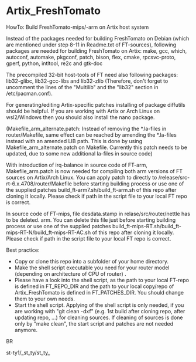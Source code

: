 # Artix_FreshTomato
HowTo: Build FreshTomato-mips/-arm on Artix host system 


Instead of the packages needed for building FreshTomato on Debian (which are mentioned under step 8-11 in Readme.txt of FT-sources), following packages are needed for building FreshTomato on Artix:
make, gcc, which, autoconf, automake, pkgconf, patch, bison, flex, cmake, rpcsvc-proto, gperf, python, intltool, re2c and gtk-doc

The precompiled 32-bit host-tools of FT need also following packages: lib32-glibc, lib32-gcc-libs and lib32-zlib
(Therefore, don't forget to uncomment the lines of the "Multilib" and the "lib32" section in /etc/pacman.conf).

For generating/editing Artix-specific patches installing of package diffutils should be helpful. If you are working with Artix or Arch Linux 
on wsl2/Windows then you should also install the nano package.

(Makefile_arm_alternate.patch: Instead of removing the *.la-files in router/Makefile, same effect can be reached by amending the *.la-files instead with an amended LIB path. This is done by using Makefile_arm_alternate.patch on Makefile.
Currently this patch needs to be updated, due to some new additional la-files in source code)

With introduction of irq-balance in source code of FT-arm, Makefile_arm.patch is now needed for compiling both arm versions of FT sources on Artix/Arch Linux.
You can apply patch to directly to /release/src-rt-6.x.4708/router/Makefile before starting building process or use one of the supplied patches build_ft-arm7.sh/build_ft-arm.sh of this repo after cloning it locally. Please check if path in the script file to your local FT repo is correct.

In source code of FT-mips, file desdata.stamp in relase/src/router/nettle has to be deleted. arm. You can delete this file just before starting building process or use one of the supplied patches build_ft-mips-RT.sh/build_ft-mips-RT-N/build_ft-mips-RT-AC.sh of this repo after cloning it locally. Please check if path in the script file to your local FT repo is correct.

Best practice:
   - Copy or clone this repo into a subfolder of your home directory. 
   - Make the shell script executable you need for your router model (depending on architecture of CPU of router) .
   - Please have a look into the shell script, as the path to your local FT-repo is defined in FT_REPO_DIR and the path to your local copy/repo of Artix_FreshTomato is defined in FT_PATCHES_DIR. You should change them to your own needs.
   - Start the shell script. Applying of the shell script is only needed, if you are working with "git clean -dxf" (e.g. 1st build after cloning repo, after updating repo, ...) for cleaning sources. If cleaning of sources is done only by "make clean", the start script and patches are not needed anymore. 

BR

st-ty1/\_st_ty/st_ty_
